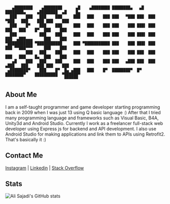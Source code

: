 ```

   ▄████████    ▄████████      ▄█    ▄████████ ████████▄   ▄█  ████████▄     ▄████████  ▄█    █▄  
  ███    ███   ███    ███     ███   ███    ███ ███   ▀███ ███  ███   ▀███   ███    ███ ███    ███ 
  ███    █▀    ███    ███     ███   ███    ███ ███    ███ ███▌ ███    ███   ███    █▀  ███    ███ 
  ███          ███    ███     ███   ███    ███ ███    ███ ███▌ ███    ███  ▄███▄▄▄     ███    ███ 
▀███████████ ▀███████████     ███ ▀███████████ ███    ███ ███▌ ███    ███ ▀▀███▀▀▀     ███    ███ 
         ███   ███    ███     ███   ███    ███ ███    ███ ███  ███    ███   ███    █▄  ███    ███ 
   ▄█    ███   ███    ███     ███   ███    ███ ███   ▄███ ███  ███   ▄███   ███    ███ ███    ███ 
 ▄████████▀    ███    █▀  █▄ ▄███   ███    █▀  ████████▀  █▀   ████████▀    ██████████  ▀██████▀  
                          ▀▀▀▀▀▀                                                                  

```
## About Me
I am a self-taught programmer and game developer starting programming back in 2009 when I was just 13 using Q basic language :) After that I tried many programming language and frameworks such as Visual Basic, B4A, Unity3d and Android Studio. Currently I work as a freelancer full-stack web developer using Express js for backend and API development. I also use Android Studio for making applications and link them to APIs using Retrofit2. That's basically it :)

## Contact Me
[Instagram](https://instagram.com/unitycorn_ir) | [Linkedin](https://www.linkedin.com/in/asajadi84) | [Stack Overflow](https://stackoverflow.com/users/6306928/ali-sajadi)

## Stats
![Ali Sajadi's GitHub stats](https://github-readme-stats.vercel.app/api?username=asajadi84&show_icons=true)
